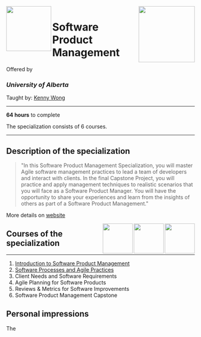 <a href="https://www.coursera.org/specializations/product-management">
<img src="/img/Software%20Product%20Management%20Specialization%20logo.avif.avif" width="150" height="150" align="right">
</a>

<img src="https://upload.wikimedia.org/wikipedia/en/e/e8/University_of_Alberta_Logo_%282021%29.svg" width="120" height="120" align="left">

# Software Product Management

Offered by 
### *University of Alberta*

Taught by: [Kenny Wong](https://www.coursera.org/instructor/kennyw)

---

**64 hours** to complete

The specialization consists of 6 courses. 

---

## Description of the specialization

>"In this Software Product Management Specialization, you will master Agile software management practices to lead a team of developers and interact with clients. In the final Capstone Project, you will practice and apply management techniques to realistic scenarios that you will face as a Software Product Manager. You will have the opportunity to share your experiences and learn from the insights of others as part of a Software Product Management."

More details on [website](https://www.coursera.org/specializations/product-management)

<img src="/img/Concurrency_in_Go_logo.avif" width="80" height="80" align="right"> 
<img src="/img/Functions,%20Methods,%20and%20Interfaces%20in%20Go%20logo.avif" width="80" height="80" align="right"> 
<img src="/img/Getting%20Started%20with%20Go%20logo.avif" width="80" height="80" align="right"> 

## Courses of the specialization

---

1. [Introduction to Software Product Management](./Getting%20Started%20with%20Go)
2. [Software Processes and Agile Practices](./Functions,%20Methods,%20and%20Interfaces%20in%20Go)
3. Client Needs and Software Requirements
4. Agile Planning for Software Products
5. Reviews & Metrics for Software Improvements
6. Software Product Management Capstone

## Personal impressions

The 
